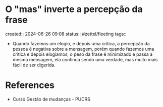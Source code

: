 # O "mas" inverte a percepção da frase
created:: 2024-06-26 09:08
status:: #zettel/fleeting
tags::

-  Quando fazemos um elogio, e depois uma crítica, a percepção da pessoa é negativa sobre a mensagem, porém quando fazemos uma critica e depois elogiamos, o peso da frase é minimizado e passa a mesma mensagem, ela continua sendo uma verdade, mas muito mais fácil de ser digerida.

# References
- Curso Gestão de mudanças - PUCRS


